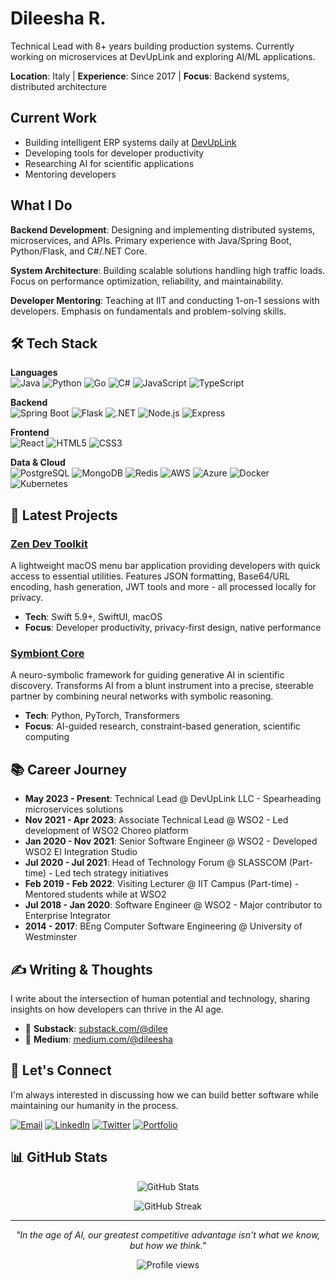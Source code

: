 # Dileesha R.

Technical Lead with 8+ years building production systems. Currently working on microservices at DevUpLink and exploring AI/ML applications.

**Location**: Italy | **Experience**: Since 2017 | **Focus**: Backend systems, distributed architecture

## Current Work

- Building intelligent ERP systems daily at [DevUpLink](https://devuplink.com/)
- Developing tools for developer productivity
- Researching AI for scientific applications
- Mentoring developers

## What I Do

**Backend Development**: Designing and implementing distributed systems, microservices, and APIs. Primary experience with Java/Spring Boot, Python/Flask, and C#/.NET Core.

**System Architecture**: Building scalable solutions handling high traffic loads. Focus on performance optimization, reliability, and maintainability.

**Developer Mentoring**: Teaching at IIT and conducting 1-on-1 sessions with developers. Emphasis on fundamentals and problem-solving skills.

## 🛠️ Tech Stack

**Languages**  
![Java](https://img.shields.io/badge/Java-ED8B00?style=flat-square&logo=openjdk&logoColor=white)
![Python](https://img.shields.io/badge/Python-3776AB?style=flat-square&logo=python&logoColor=white)
![Go](https://img.shields.io/badge/Go-00ADD8?style=flat-square&logo=go&logoColor=white)
![C#](https://img.shields.io/badge/C%23-239120?style=flat-square&logo=c-sharp&logoColor=white)
![JavaScript](https://img.shields.io/badge/JavaScript-F7DF1E?style=flat-square&logo=javascript&logoColor=black)
![TypeScript](https://img.shields.io/badge/TypeScript-007ACC?style=flat-square&logo=typescript&logoColor=white)

**Backend**  
![Spring Boot](https://img.shields.io/badge/Spring_Boot-6DB33F?style=flat-square&logo=spring&logoColor=white)
![Flask](https://img.shields.io/badge/Flask-000000?style=flat-square&logo=flask&logoColor=white)
![.NET](https://img.shields.io/badge/.NET-512BD4?style=flat-square&logo=dotnet&logoColor=white)
![Node.js](https://img.shields.io/badge/Node.js-339933?style=flat-square&logo=nodedotjs&logoColor=white)
![Express](https://img.shields.io/badge/Express-000000?style=flat-square&logo=express&logoColor=white)

**Frontend**  
![React](https://img.shields.io/badge/React-20232A?style=flat-square&logo=react&logoColor=61DAFB)
![HTML5](https://img.shields.io/badge/HTML5-E34C26?style=flat-square&logo=html5&logoColor=white)
![CSS3](https://img.shields.io/badge/CSS3-1572B6?style=flat-square&logo=css3&logoColor=white)

**Data & Cloud**  
![PostgreSQL](https://img.shields.io/badge/PostgreSQL-316192?style=flat-square&logo=postgresql&logoColor=white)
![MongoDB](https://img.shields.io/badge/MongoDB-4EA94B?style=flat-square&logo=mongodb&logoColor=white)
![Redis](https://img.shields.io/badge/Redis-DD0031?style=flat-square&logo=redis&logoColor=white)
![AWS](https://img.shields.io/badge/AWS-232F3E?style=flat-square&logo=amazon-aws&logoColor=white)
![Azure](https://img.shields.io/badge/Azure-0078D4?style=flat-square&logo=microsoft-azure&logoColor=white)
![Docker](https://img.shields.io/badge/Docker-2CA5E0?style=flat-square&logo=docker&logoColor=white)
![Kubernetes](https://img.shields.io/badge/Kubernetes-326CE5?style=flat-square&logo=kubernetes&logoColor=white)

## 🚀 Latest Projects

### [Zen Dev Toolkit](https://github.com/dilee/zen-dev-toolkit)
A lightweight macOS menu bar application providing developers with quick access to essential utilities. Features JSON formatting, Base64/URL encoding, hash generation, JWT tools and more - all processed locally for privacy.
- **Tech**: Swift 5.9+, SwiftUI, macOS
- **Focus**: Developer productivity, privacy-first design, native performance

### [Symbiont Core](https://github.com/dilee/symbiont-core)
A neuro-symbolic framework for guiding generative AI in scientific discovery. Transforms AI from a blunt instrument into a precise, steerable partner by combining neural networks with symbolic reasoning.
- **Tech**: Python, PyTorch, Transformers
- **Focus**: AI-guided research, constraint-based generation, scientific computing

## 📚 Career Journey

- **May 2023 - Present**: Technical Lead @ DevUpLink LLC - Spearheading microservices solutions
- **Nov 2021 - Apr 2023**: Associate Technical Lead @ WSO2 - Led development of WSO2 Choreo platform
- **Jan 2020 - Nov 2021**: Senior Software Engineer @ WSO2 - Developed WSO2 EI Integration Studio
- **Jul 2020 - Jul 2021**: Head of Technology Forum @ SLASSCOM (Part-time) - Led tech strategy initiatives
- **Feb 2019 - Feb 2022**: Visiting Lecturer @ IIT Campus (Part-time) - Mentored students while at WSO2
- **Jul 2018 - Jan 2020**: Software Engineer @ WSO2 - Major contributor to Enterprise Integrator
- **2014 - 2017**: BEng Computer Software Engineering @ University of Westminster

## ✍️ Writing & Thoughts

I write about the intersection of human potential and technology, sharing insights on how developers can thrive in the AI age.

- 📝 **Substack**: [substack.com/@dilee](https://substack.com/@dilee)
- 📖 **Medium**: [medium.com/@dileesha](https://medium.com/@dileesha)

## 🤝 Let's Connect

I'm always interested in discussing how we can build better software while maintaining our humanity in the process.

[![Email](https://img.shields.io/badge/Email-dilee.dev@gmail.com-D14836?style=for-the-badge&logo=gmail&logoColor=white)](mailto:dilee.dev@gmail.com)
[![LinkedIn](https://img.shields.io/badge/LinkedIn-dileeshar-0077B5?style=for-the-badge&logo=linkedin&logoColor=white)](https://linkedin.com/in/dileeshar)
[![Twitter](https://img.shields.io/badge/Twitter-@dileeshar-1DA1F2?style=for-the-badge&logo=twitter&logoColor=white)](https://twitter.com/dileeshar)
[![Portfolio](https://img.shields.io/badge/Portfolio-dilee.me-000000?style=for-the-badge&logo=vercel&logoColor=white)](https://dilee.me)

## 📊 GitHub Stats

<p align="center">
  <img src="https://github-readme-stats.vercel.app/api?username=dilee&show_icons=true&theme=dark&count_private=true" alt="GitHub Stats" />
</p>

<p align="center">
  <img src="https://github-readme-streak-stats.herokuapp.com/?user=dilee&theme=dark" alt="GitHub Streak" />
</p>

---

<p align="center">
  <i>"In the age of AI, our greatest competitive advantage isn't what we know, but how we think."</i>
</p>

<p align="center">
  <img src="https://komarev.com/ghpvc/?username=dilee&color=blueviolet" alt="Profile views" />
</p>
